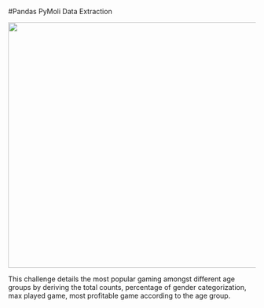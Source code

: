 #Pandas PyMoli Data Extraction
<p align="center">
  <img width="800" height="500" src="https://github.com/narayanan-nithya/PyMoli_Pandas/blob/master/Fantasy.png">
</p>
This challenge details the most popular gaming amongst different age groups by deriving the total counts, percentage of gender categorization, max played game, most profitable game according to the age group.
